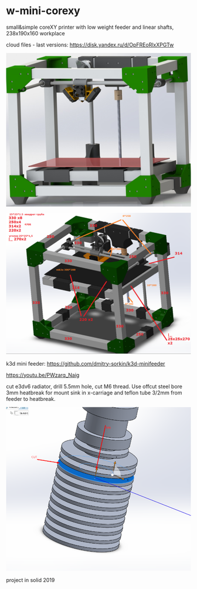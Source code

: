 # w-mini-corexy
small&amp;simple coreXY printer with low weight feeder and linear shafts, 238x190x160 workplace

cloud files - last versions: https://disk.yandex.ru/d/OpFREoRlxXPGTw

![preview](https://github.com/whoim2/w-mini-corexy/blob/main/preview.JPG)

![sizes](https://github.com/whoim2/w-mini-corexy/blob/main/profile_sizes.png)

k3d mini feeder: https://github.com/dmitry-sorkin/k3d-minifeeder

https://youtu.be/PWzarq_Naig

cut e3dv6 radiator, drill 5.5mm hole, cut M6 thread. Use offcut steel bore 3mm heatbreak for mount sink in x-carriage and teflon tube 3/2mm from feeder to heatbreak.

![cut](https://github.com/whoim2/w-mini-corexy/blob/main/e3dv6_CUT.png)

project in solid 2019
